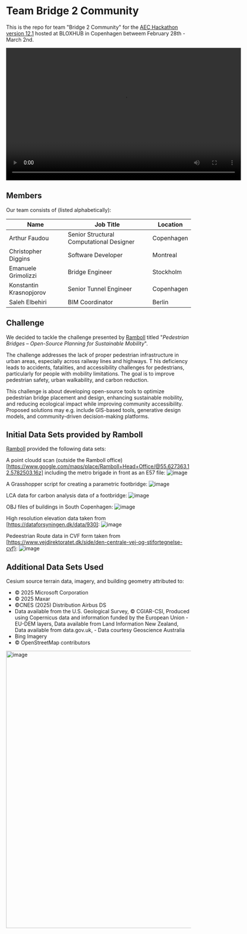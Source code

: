 # Team Bridge 2 Community 

This is the repo for team "Bridge 2 Community" for the [AEC Hackathon version 12.1](https://bloxhub.org/aec-hackathon-bloxhub/) hosted at BLOXHUB in Copenhagen betweem February 28th - March 2nd. 

<video width="640" height="360" controls>
  <source src="[https://your-video-url.mp4](https://github.com/aechack-b2c/b2c/raw/refs/heads/main/assets/Demo%20Video.mp4" type="video/mp4">
  Your browser does not support the video tag.
</video>


## Members 

Our team consists of (listed alphabetically):

| Name | Job Title | Location |
| --- | --- | --- |
| Arthur Faudou | Senior Structural Computational Designer | Copenhagen | 
| Christopher Diggins | Software Developer | Montreal |
| Emanuele Grimolizzi | Bridge Engineer | Stockholm |
| Konstantin Krasnopjorov | Senior Tunnel Engineer | Copenhagen |
| Saleh Elbehiri | BIM Coordinator | Berlin | 

## Challenge

We decided to tackle the challenge presented by [Ramboll](https://www.ramboll.com/) titled "_Pedestrian Bridges – Open-Source Planning for Sustainable Mobility_".

The challenge addresses the lack of proper pedestrian infrastructure in urban areas, especially across railway lines and highways. T
his deficiency leads to accidents, fatalities, and accessibility challenges for pedestrians, particularly for people with mobility limitations. 
The goal is to improve pedestrian safety, urban walkability, and carbon reduction.

This challenge is about developing open-source tools to optimize pedestrian bridge placement and design, enhancing sustainable mobility, and reducing ecological 
impact while improving community accessibility. Proposed solutions may e.g. include GIS-based tools, generative design models, and community-driven decision-making platforms.

## Initial Data Sets provided by Ramboll

[Ramboll](https://www.ramboll.com/) provided the following data sets:

A point cloudd scan (outside the Ramboll office)[https://www.google.com/maps/place/Ramboll+Head+Office/@55.627363,12.5782503,16z] including the metro brigade in front as an E57 file:
![image](https://github.com/user-attachments/assets/fb7c386b-0723-4f1b-8774-5c504e134573)

A Grasshopper script for creating a parametric footbridge:
![image](https://github.com/user-attachments/assets/8f6187e1-25de-4bbb-a2c6-780fc97ee562)

LCA data for carbon analysis data of a footbridge:
![image](https://github.com/user-attachments/assets/c6a3b74d-6051-4160-afb3-280692870bcf)

OBJ files of buildings in South Copenhagen:
![image](https://github.com/user-attachments/assets/794acc03-d501-4e28-ab91-320f9eeb799f)

High resolution elevation data taken from [https://dataforsyningen.dk/data/930]:
![image](https://github.com/user-attachments/assets/68691ea0-c42a-4425-b18f-e38a075ad3c2)

Pedeestrian Route data in CVF form taken from [https://www.vejdirektoratet.dk/side/den-centrale-vej-og-stifortegnelse-cvf}:
![image](https://github.com/user-attachments/assets/efaa804c-e87b-4003-8bb0-6caa7f67fb0b)

## Additional Data Sets Used

Cesium source terrain data, imagery, and building geometry attributed to: 
- © 2025 Microsoft Corporation
- © 2025 Maxar
- ©CNES (2025) Distribution Airbus DS
- Data available from the U.S. Geological Survey, © CGIAR-CSI, Produced using Copernicus data and information funded by the European Union - EU-DEM layers, Data available from Land Information New Zealand, Data available from data.gov.uk, - Data courtesy Geoscience Australia
- Bing Imagery
- © OpenStreetMap contributors

<img width="754" alt="image" src="https://github.com/user-attachments/assets/a1201415-7cab-4cb6-82a7-5ec974b41e1b" />
